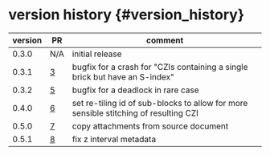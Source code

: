 version history                 {#version_history}
============

 version            |  PR                                                  | comment
 ------------------ | ---------------------------------------------------- | ---------------------------------------------------
 0.3.0              |  N/A                                                 | initial release
 0.3.1              |  [3](https://github.com/ZEISS/warpaffine/pull/3)     | bugfix for a crash for "CZIs containing a single brick but have an S-index"
 0.3.2              |  [5](https://github.com/ZEISS/warpaffine/pull/5)     | bugfix for a deadlock in rare case
 0.4.0              |  [6](https://github.com/ZEISS/warpaffine/pull/6)     | set re-tiling id of sub-blocks to allow for more sensible stitching of resulting CZI
 0.5.0              |  [7](https://github.com/ZEISS/warpaffine/pull/7)     | copy attachments from source document
 0.5.1              |  [8](https://github.com/ZEISS/warpaffine/pull/8)     | fix z interval metadata
